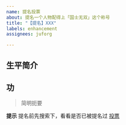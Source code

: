 ```yaml
---
name: 提名投票
about: 提名一个人物配得上「国士无双」这个称号
title: "【提名】XXX"
labels: enhancement
assignees: juforg

---
```


## 生平简介

## 功
>简明扼要


**提示**
提名前先搜索下，看看是否已被提名过
[投票](https://feathub.com/juforg/UnparalleledGiant)
